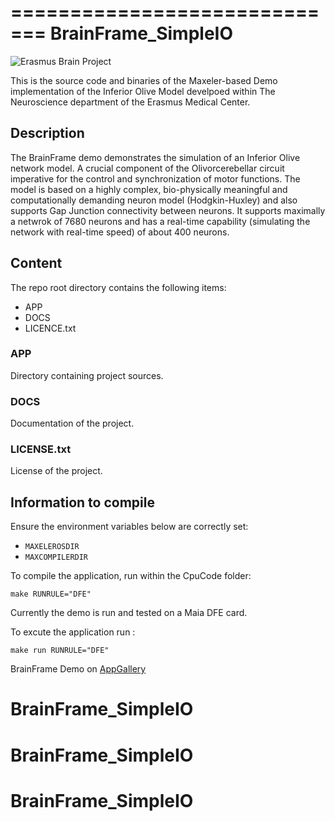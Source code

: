 =============================
BrainFrame_SimpleIO
=============================

![Erasmus Brain Project](http://erasmusbrainproject.com/images/lampmonosmall.png)

This is the source code and binaries of the Maxeler-based Demo implementation of the Inferior Olive Model develpoed  within
The Neuroscience department of the Erasmus Medical Center. 

## Description

The BrainFrame demo demonstrates the simulation of an Inferior Olive network model. A crucial component of the Olivorcerebellar circuit imperative for the control and synchronization of motor functions. The model is based on a highly complex, bio-physically meaningful and computationally demanding neuron model (Hodgkin-Huxley) and also supports Gap Junction connectivity between neurons. It supports maximally a netwrok of 7680 neurons and has a real-time capability (simulating the network with real-time speed) of about 400 neurons. 

## Content

The repo root directory contains the following items:

- APP
- DOCS
- LICENCE.txt

### APP

Directory containing project sources.

### DOCS

Documentation of the project.
  
### LICENSE.txt

License of the project.

## Information to compile

Ensure the environment variables below are correctly set:
  * `MAXELEROSDIR`
  * `MAXCOMPILERDIR`

To compile the application, run within the CpuCode folder:

    make RUNRULE="DFE"

Currently the demo is run and tested on a Maia DFE card.

To excute the application run :

    make run RUNRULE="DFE"


BrainFrame Demo on [AppGallery](http://appgallery.maxeler.com/) 
# BrainFrame_SimpleIO
# BrainFrame_SimpleIO
# BrainFrame_SimpleIO
